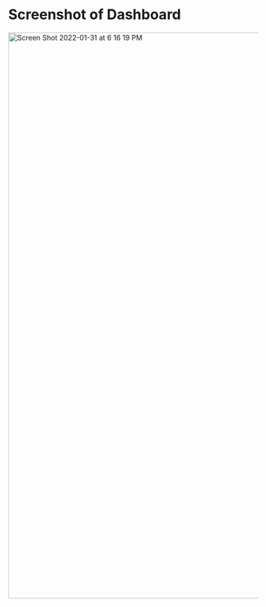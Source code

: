 # Screenshot of Dashboard
<img width="1140" alt="Screen Shot 2022-01-31 at 6 16 19 PM" src="https://user-images.githubusercontent.com/77351242/151888839-04a7a1c4-5824-43df-9639-e3d89d08c19c.png">


